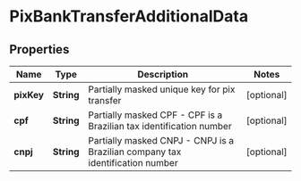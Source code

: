 

# PixBankTransferAdditionalData


## Properties

| Name | Type | Description | Notes |
|------------ | ------------- | ------------- | -------------|
|**pixKey** | **String** | Partially masked unique key for pix transfer |  [optional] |
|**cpf** | **String** | Partially masked CPF - CPF is a Brazilian tax identification number |  [optional] |
|**cnpj** | **String** | Partially masked CNPJ - CNPJ is a Brazilian company tax identification number |  [optional] |



